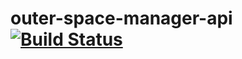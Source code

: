 # outer-space-manager-api [![Build Status](https://travis-ci.org/RBische/outer-space-manager-api.svg?branch=master)](https://travis-ci.org/RBische/outer-space-manager-api)

